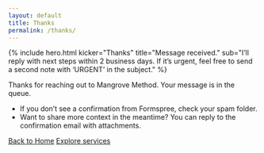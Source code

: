 ```yaml
---
layout: default
title: Thanks
permalink: /thanks/
---
```


{% include hero.html
  kicker="Thanks"
  title="Message received."
  sub="I’ll reply with next steps within 2 business days. If it’s urgent, feel free to send a second note with ‘URGENT’ in the subject."
%}

<div class="page-panel">
  <p>Thanks for reaching out to Mangrove Method. Your message is in the queue.</p>
  <ul>
    <li>If you don’t see a confirmation from Formspree, check your spam folder.</li>
    <li>Want to share more context in the meantime? You can reply to the confirmation email with attachments.</li>
  </ul>

  <p class="cta-row" style="margin-top:12px">
    <a class="button" href="/">Back to Home</a>
    <a class="btn" href="/services/">Explore services</a>
  </p>
</div>
